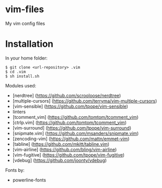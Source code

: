 vim-files
=========

My vim config files

Installation
=======

In your home folder:

```
$ git clone <url-repository> .vim
$ cd .vim
$ sh install.sh

```

Modules used:

* [nerdtree] (https://github.com/scrooloose/nerdtree)
* [multiple-cursors] (https://github.com/terryma/vim-multiple-cursors)
* [vim-sensible] (https://github.com/tpope/vim-sensible)
* linters
* [tcomment_vim] (https://github.com/tomtom/tcomment_vim)
* [ctrlp.vim] (https://github.com/tomtom/tcomment_vim)
* [vim-surround] (https://github.com/tpope/vim-surround)
* [snipmate.vim] (https://github.com/msanders/snipmate.vim)
* [zencoding-vim] (https://github.com/mattn/emmet-vim)
* [tabline] (https://github.com/mkitt/tabline.vim)
* [vim-airline] (https://github.com/bling/vim-airline)
* [vim-fugitive] (https://github.com/tpope/vim-fugitive)
* [vdebug] (https://github.com/joonty/vdebug)

Fonts by:

* powerline-fonts

